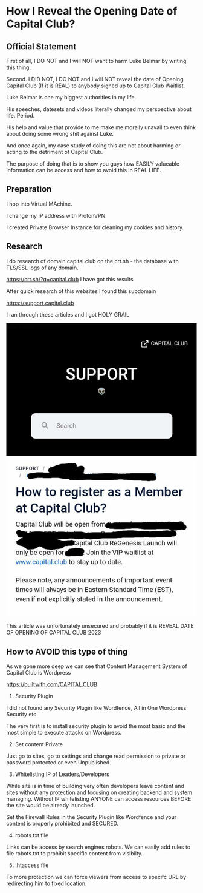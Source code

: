 
# How I Reveal the Opening Date of Capital Club?

## Official Statement

First of all, I DO NOT and I will NOT want to harm Luke Belmar by writing this thing. 

Second. I DID NOT, I DO NOT and I will NOT reveal the date of Opening Capital Club (If it is REAL) to anybody signed up to Capital Club Waitlist.

Luke Belmar is one my biggest authorities in my life. 

His speeches, datesets and videos literally changed my perspective about life. Period.

His help and value that provide to me make me morally unavail to even think about doing some wrong shit against Luke.

And once again, my case study of doing this are not about harming or acting to the detriment of Capital Club.

The purpose of doing that is to show you guys how EASILY valueable information can be access and how to avoid this in REAL LIFE.

## Preparation

I hop into Virtual MAchine.

I change my IP address with ProtonVPN.

I created Private Browser Instance for cleaning my cookies and history.

## Research

I do research of domain capital.club on the crt.sh - the database with TLS/SSL logs of any domain.

https://crt.sh/?q=capital.club I have got this results

After quick research of this websites I found this subdomain

https://support.capital.club

I ran through these articles and I got HOLY GRAIL

![Alt text](https://github.com/radoslawgrzelczak/Art-Of-Access/blob/main/Capital%20Club/screenshot.jpeg)

This article was unfortunately unsecured and probably if it is REVEAL DATE OF OPENING OF CAPITAL CLUB 2023

## How to AVOID this type of thing

As we gone more deep we can see that Content Management System of Capital Club is Wordpress

https://builtwith.com/CAPITAL.CLUB

1) Security Plugin

I did not found any Security Plugin like Wordfence, All in One Wordpress Security etc.

The very first is to install security plugin to avoid the most basic and the most simple to execute attacks on Wordpress.

2) Set content Private

Just go to sites, go to settings and change read permission to private or password protected or even Unpublished.

3) Whitelisting IP of Leaders/Developers

While site is in time of building very often developers leave content and sites without any protection and focusing on creating backend and system managing.
Without IP whitelisting ANYONE can access resources BEFORE the site would be already launched. 

Set the Firewall Rules in the Security Plugin like Wordfence and your content is properly prohibited and SECURED.

4) robots.txt file

Links can be access by search engines robots. We can easily add rules to file robots.txt to prohibit specific content from visibilty.

5) .htaccess file

To more protection we can force viewers from access to specifc URL by redirecting him to fixed location.
